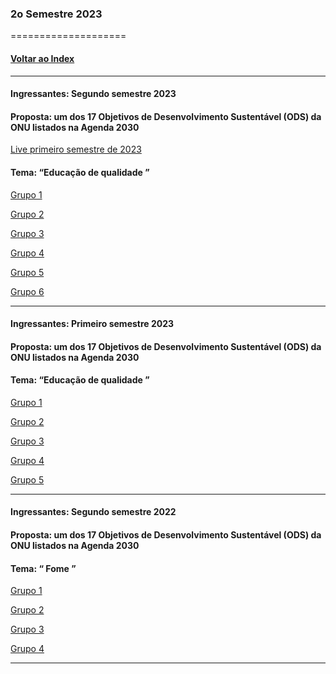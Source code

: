 
### 2o Semestre 2023
====================
#### [Voltar ao Index](README.md)

* * *
#### Ingressantes: Segundo semestre 2023
#### Proposta:  um dos 17 Objetivos de Desenvolvimento Sustentável (ODS) da ONU listados na Agenda 2030

[Live primeiro semestre de 2023]()
#### Tema: “Educação de qualidade ”


[Grupo 1](https://github.com/AbnerSouza2/ProjetoFatecPI)

[Grupo 2](https://github.com/duhzar/PI_Mentoria)

[Grupo 3](https://github.com/PedNeto/PI_DSM_2023)

[Grupo 4](https://github.com/PI4Fatec/PI4_Edu_de_Qualidade)

[Grupo 5](https://github.com/jonathannrocha/PI-GRUPO5)

[Grupo 6](https://github.com/JosiasbFaustino/diagrama-caso-de-uso)

* * *
#### Ingressantes: Primeiro semestre 2023
#### Proposta:  um dos 17 Objetivos de Desenvolvimento Sustentável (ODS) da ONU listados na Agenda 2030

#### Tema: “Educação de qualidade ”



[Grupo 1]()

[Grupo 2]()

[Grupo 3]()

[Grupo 4]()

[Grupo 5]()


* * *
#### Ingressantes: Segundo semestre 2022
#### Proposta:  um dos 17 Objetivos de Desenvolvimento Sustentável (ODS) da ONU listados na Agenda 2030

#### Tema: “ Fome ”


[Grupo 1]()

[Grupo 2]()

[Grupo 3]()

[Grupo 4]()

* * *
